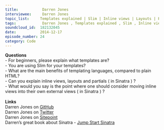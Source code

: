 ```yaml
--- 
title:           Darren Jones 
interviewee:     Darren Jones 
topic_list:     Templates explained | Slim | Inline views | Layouts | Partials
tags:            Darren Jones , Templates explained , Slim , Inline views , Layouts , Partials
soundcloud_id:  182132045
date:           2014-12-17
episode_number: 24
category: Code
---
```


<p class="show_notes_display"><b>Questions</b><br>- For beginners, please explain what templates are?<br>- You are using Slim for your templates? <br>- What are the main benefits of templating languages, compared to plain HTML?<br>- Can you explain inline views, layouts and partials ( in Sinatra ) ?<br>- What would you say is the point where one should consider moving inline views into their own external views ( in Sinatra ) ?<br><br><b>Links</b><br>Darren Jones on <a rel="nofollow" target="_blank" href="https://github.com/daz4126">GitHub</a><br>Darren Jones on <a rel="nofollow" target="_blank" href="https://twitter.com/daz4126">Twitter</a><br>Darren Jones on <a rel="nofollow" target="_blank" href="http://www.sitepoint.com/author/djones/">Sitepoint</a><br>Darren’s great book about Sinatra - <a rel="nofollow" target="_blank" href="http://www.amazon.com/Jump-Start-Sinatra-Darren-Jones/dp/0987332147">Jump Start Sinatra</a></p>
